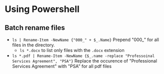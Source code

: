 # Using Powershell

## Batch rename files

- `ls | Rename-Item -NewName {"000_" + $_.Name}` Prepend "000_" for all files in the directory. 
  - `ls *.docx` to list only files with the `.docx` extension
- `ls *.pdf | Rename-Item -NewName {$_.name -replace "Professoinal Services Agreement", "PSA"}` Replace the occurence of "Professional Services Agreement" with "PSA" for all pdf files

